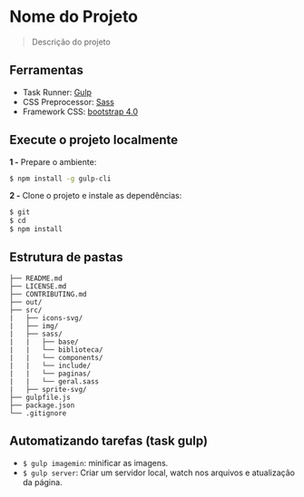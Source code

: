 # Nome do Projeto

> Descrição do projeto


## Ferramentas

- Task Runner: [Gulp](http://gulpjs.com/)
- CSS Preprocessor: [Sass](http://sass-lang.com/)
- Framework CSS: [bootstrap 4.0](http://getbootstrap.com/)

## Execute o projeto localmente

**1 -** Prepare o ambiente:

```sh
$ npm install -g gulp-cli
```

**2 -** Clone o projeto e instale as dependências:

```sh
$ git 
$ cd 
$ npm install
```

## Estrutura de pastas

	├── README.md
	├── LICENSE.md
	├── CONTRIBUTING.md
	├── out/
	├── src/
	|   ├── icons-svg/
	|   ├── img/
	|   ├── sass/
	|   |   ├── base/
	|   |   └── biblioteca/
	|   |   └── components/
	|   |   └── include/
	|   |   └── paginas/
	|   |   └── geral.sass
	|   ├── sprite-svg/
	├── gulpfile.js
	├── package.json
	└── .gitignore


## Automatizando tarefas (task gulp)

- `$ gulp imagemin`: minificar as imagens.
- `$ gulp server`: Criar um servidor local, watch nos arquivos e atualização da página.


